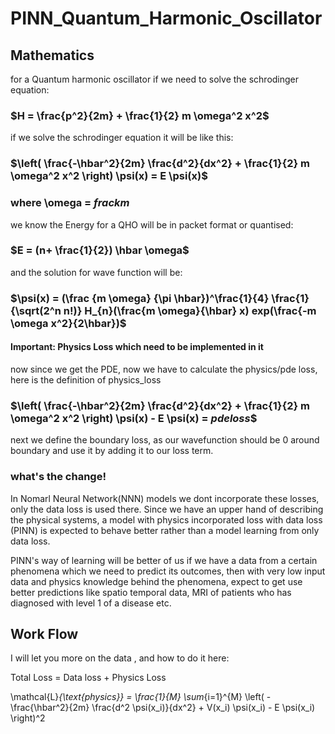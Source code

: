 # PINN_Quantum_Harmonic_Oscillator
## Mathematics
for a Quantum harmonic oscillator if we need to solve the schrodinger equation:

### $H = \frac{p^2}{2m} + \frac{1}{2} m \omega^2 x^2$

if we solve the schrodinger equation it will be like this:

### $\left( \frac{-\hbar^2}{2m} \frac{d^2}{dx^2} + \frac{1}{2} m \omega^2 x^2 \right) \psi(x) = E \psi(x)$

### where \omega =  $frac{k}{m}$

we know the Energy for a QHO will be in packet format or quantised:
### $E = (n+ \frac{1}{2}) \hbar \omega$

and the solution for wave function will be:
### $\psi(x) = (\frac {m \omega} {\pi \hbar})^\frac{1}{4} \frac{1}{\sqrt(2^n n!)} H_{n}(\frac{m \omega}{\hbar} x) exp(\frac{-m \omega x^2}{2\hbar})$

#### Important: Physics Loss which need to be implemented in it
now since we get the PDE, now we have to calculate the physics/pde loss, here is the definition of physics_loss
### $\left( \frac{-\hbar^2}{2m} \frac{d^2}{dx^2} + \frac{1}{2} m \omega^2 x^2 \right) \psi(x) - E \psi(x) = $pde loss$$

next we define the boundary loss, as our wavefunction should be 0 around boundary and use it by adding it to our loss term.

### what's the change!
In Nomarl Neural Network(NNN) models we dont incorporate these losses, only the data loss is used there. Since we have an upper hand of describing the physical systems, a model with physics incorporated loss with data loss (PINN) is expected to behave better rather than a model learning from only data loss.

PINN's way of learning will be better of us if we have a data from a certain phenomena which we need to predict its outcomes, then with very low input data and physics knowledge behind the phenomena, expect to get use better predictions like spatio temporal data, MRI of patients who has diagnosed with level 1 of a disease etc.
## Work Flow
I will let you more on the data , and how to do it here:

Total Loss = Data loss + Physics Loss

\mathcal{L}_{\text{physics}} = \frac{1}{M} \sum_{i=1}^{M} \left( -\frac{\hbar^2}{2m} \frac{d^2 \psi(x_i)}{dx^2} + V(x_i) \psi(x_i) - E \psi(x_i) \right)^2



 








